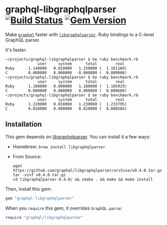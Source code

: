 # graphql-libgraphqlparser [![Build Status](https://travis-ci.org/rmosolgo/graphql-libgraphqlparser-ruby.svg?branch=master)](https://travis-ci.org/rmosolgo/graphql-libgraphqlparser-ruby) [![Gem Version](https://badge.fury.io/rb/graphql-libgraphqlparser.svg)](https://badge.fury.io/rb/graphql-libgraphqlparser)

Make [`graphql`](https://github.com/rmosolgo/graphql-ruby) faster with [`libgraphqlparser`](https://github.com/graphql/libgraphqlparser). Ruby bindings to a C-level GraphQL parser.

It's faster:

```
~/projects/graphql-libgraphqlparser $ be ruby benchmark.rb
              user     system      total        real
Ruby      1.140000   0.010000   1.150000 (  1.161160)
C         0.000000   0.000000   0.000000 (  0.009008)
~/projects/graphql-libgraphqlparser $ be ruby benchmark.rb
              user     system      total        real
Ruby      1.180000   0.000000   1.180000 (  1.185929)
C         0.000000   0.000000   0.000000 (  0.008688)
~/projects/graphql-libgraphqlparser $ be ruby benchmark.rb
              user     system      total        real
Ruby      1.220000   0.010000   1.230000 (  1.233795)
C         0.010000   0.000000   0.010000 (  0.008584)
```

## Installation

This gem depends on [libgraphqlparser](https://github.com/graphql/libgraphqlparser). You can install it a few ways:

- Homebrew: `brew install libgraphqlparser`
- From Source:

  ```
  wget https://github.com/graphql/libgraphqlparser/archive/v0.4.0.tar.gz
  tar -xzvf v0.4.0.tar.gz
  cd libgraphqlparser-0.4.0/ && cmake . && make && make install
  ```

Then, install this gem:

```ruby
gem "graphql-libgraphqlparser"
```

When you `require` this gem, it overrides `GraphQL.parse`:

```ruby
require "graphql/libgraphqlparser"
```

